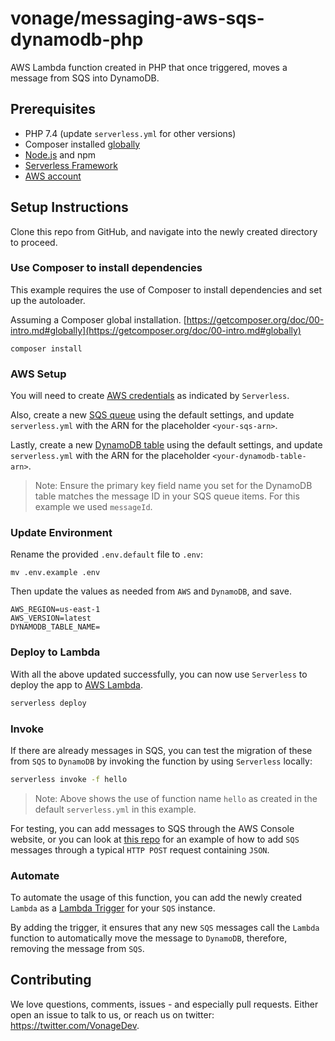 # vonage/messaging-aws-sqs-dynamodb-php

AWS Lambda function created in PHP that once triggered, moves a message from SQS into DynamoDB.

## Prerequisites

* PHP 7.4 (update `serverless.yml` for other versions)
* Composer installed [globally](https://getcomposer.org/doc/00-intro.md#globally)
* [Node.js](https://nodejs.org/en/) and npm
* [Serverless Framework](https://serverless.com/framework/docs/getting-started/)
* [AWS account](https://aws.amazon.com/)

## Setup Instructions

Clone this repo from GitHub, and navigate into the newly created directory to proceed.

### Use Composer to install dependencies

This example requires the use of Composer to install dependencies and set up the autoloader.

Assuming a Composer global installation. [https://getcomposer.org/doc/00-intro.md#globally](https://getcomposer.org/doc/00-intro.md#globally)

```
composer install
```

### AWS Setup

You will need to create [AWS credentials](https://www.serverless.com/framework/docs/providers/aws/guide/credentials/) as indicated by `Serverless`.

Also, create a new [SQS queue](https://aws.amazon.com/sqs/) using the default settings, and update `serverless.yml` with the ARN for the placeholder `<your-sqs-arn>`.

Lastly, create a new [DynamoDB table](https://aws.amazon.com/dynamodb/) using the default settings, and update `serverless.yml` with the ARN for the placeholder `<your-dynamodb-table-arn>`.

> Note: Ensure the primary key field name you set for the DynamoDB table matches the message ID in your SQS queue items. For this example we used `messageId`.

### Update Environment

Rename the provided `.env.default` file to `.env`:

```
mv .env.example .env
```

Then update the values as needed from `AWS` and `DynamoDB`, and save.

```
AWS_REGION=us-east-1
AWS_VERSION=latest
DYNAMODB_TABLE_NAME=
```

### Deploy to Lambda

With all the above updated successfully, you can now use `Serverless` to deploy the app to [AWS Lambda](https://aws.amazon.com/lambda/).

```bash
serverless deploy
```

### Invoke

If there are already messages in SQS, you can test the migration of these from `SQS` to `DynamoDB` by invoking the function by using `Serverless` locally:

```bash
serverless invoke -f hello
```

> Note: Above shows the use of function name `hello` as created in the default `serverless.yml` in this example.

For testing, you can add messages to SQS through the AWS Console website, or you can look at [this repo](https://github.com/nexmo-community/sms-aws-sqs-python-sender) for an example of how to add `SQS` messages through a typical `HTTP POST` request containing `JSON`.

### Automate

To automate the usage of this function, you can add the newly created `Lambda` as a [Lambda Trigger](https://docs.aws.amazon.com/AWSSimpleQueueService/latest/SQSDeveloperGuide/sqs-configure-lambda-function-trigger.html) for your `SQS` instance.

By adding the trigger, it ensures that any new `SQS` messages call the `Lambda` function to automatically move the message to `DynamoDB`, therefore, removing the message from `SQS`.

## Contributing

We love questions, comments, issues - and especially pull requests. Either open an issue to talk to us, or reach us on twitter: <https://twitter.com/VonageDev>.
